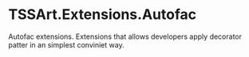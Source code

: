 # TSSArt.Extensions.Autofac
Autofac extensions. Extensions that allows developers apply decorator patter in an simplest conviniet way.
